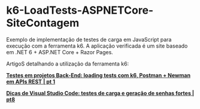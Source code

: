 # k6-LoadTests-ASPNETCore-SiteContagem
Exemplo de implementação de testes de carga em JavaScript para execução com a ferramenta k6. A aplicação verificada é um site baseado em .NET 6 + ASP.NET Core + Razor Pages.

ArtigoS detalhando a utilização da ferramenta k6:

[**Testes em projetos Back-End: loading tests com k6, Postman + Newman em APIs REST | pt 1**](https://renatogroffe.medium.com/testes-em-projetos-back-end-loading-tests-com-k6-postman-newman-em-apis-rest-pt-1-322a9387ff40)


[**Dicas de Visual Studio Code: testes de carga e geração de senhas fortes | pt8**](https://renatogroffe.medium.com/dicas-de-visual-studio-code-testes-de-carga-e-gera%C3%A7%C3%A3o-de-senhas-fortes-pt8-751cfe688dc9)